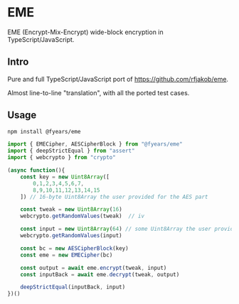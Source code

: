 # EME

EME (Encrypt-Mix-Encrypt) wide-block encryption in TypeScript/JavaScript.

## Intro

Pure and full TypeScript/JavaScript port of <https://github.com/rfjakob/eme>.

Almost line-to-line "translation", with all the ported test cases.

## Usage

```bash
npm install @fyears/eme
```

```typescript
import { EMECipher, AESCipherBlock } from "@fyears/eme"
import { deepStrictEqual } from "assert"
import { webcrypto } from "crypto"

(async function(){
    const key = new Uint8Array([
        0,1,2,3,4,5,6,7,
        8,9,10,11,12,13,14,15
    ]) // 16-byte Uint8Array the user provided for the AES part

    const tweak = new Uint8Array(16)
    webcrypto.getRandomValues(tweak)  // iv

    const input = new Uint8Array(64) // some Uint8Array the user provided
    webcrypto.getRandomValues(input)

    const bc = new AESCipherBlock(key)
    const eme = new EMECipher(bc)

    const output = await eme.encrypt(tweak, input)
    const inputBack = await eme.decrypt(tweak, output)

    deepStrictEqual(inputBack, input)
})()
```

